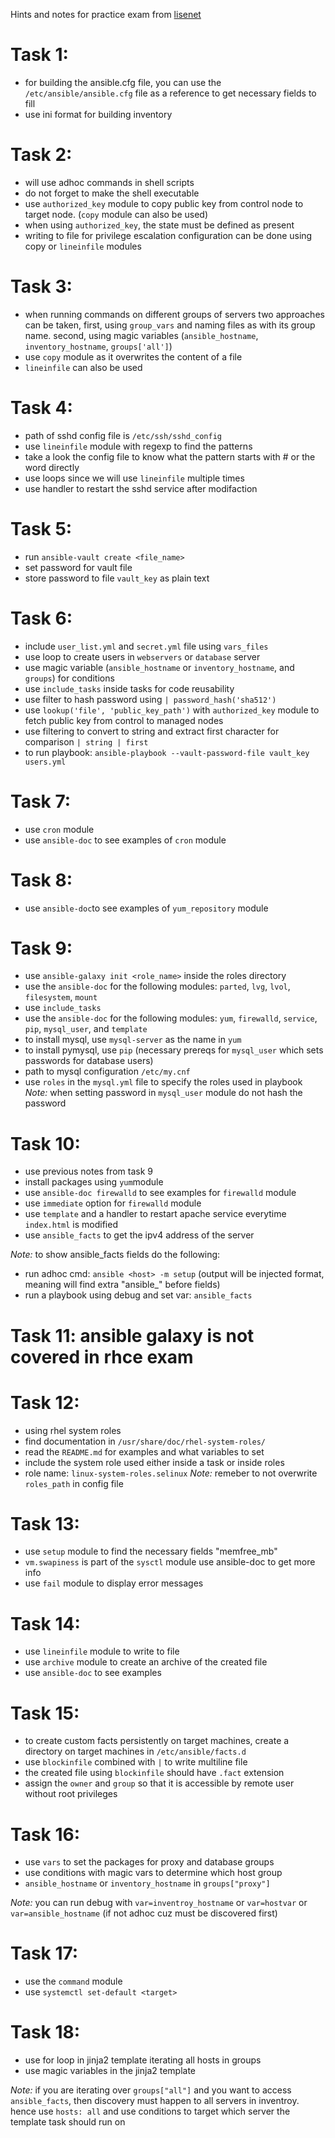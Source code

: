 Hints and notes for practice exam from [lisenet](https://www.lisenet.com/2019/ansible-sample-exam-for-ex294/)

# Task 1:
- for building the ansible.cfg file, you can use the `/etc/ansible/ansible.cfg` file as a reference to get necessary fields to fill
- use ini format for building inventory

# Task 2:
- will use adhoc commands in shell scripts
- do not forget to make the shell executable
- use `authorized_key` module to copy public key from control node to target node. (`copy` module can also be used)
- when using `authorized_key`, the state must be defined as present
- writing to file for privilege escalation configuration can be done using copy or `lineinfile` modules

# Task 3:
- when running commands on different groups of servers two approaches can be taken, first, using `group_vars` and naming files as with its group name. second, using magic variables (`ansible_hostname`, `inventory_hostname`, `groups['all']`)
- use `copy` module as it overwrites the content of a file
- ``lineinfile`` can also be used

# Task 4:
- path of sshd config file is `/etc/ssh/sshd_config`
- use `lineinfile` module with regexp to find the patterns
- take a look the config file to know what the pattern starts with # or the word directly
- use loops since we will use `lineinfile` multiple times
- use handler to restart the sshd service after modifaction

# Task 5: 
- run `ansible-vault create <file_name>`
- set password for vault file
- store password to file `vault_key` as plain text

# Task 6:
- include `user_list.yml` and `secret.yml` file using `vars_files`
- use loop to create users in `webservers` or `database` server
- use magic variable (`ansible_hostname` or `inventory_hostname`, and `groups`) for conditions
- use `include_tasks` inside tasks for code reusability
- use filter to hash password using `| password_hash('sha512')`
- use `lookup('file', 'public_key_path')` with `authorized_key` module to fetch public key from control to managed nodes
- use filtering to convert to string and extract first character for comparison `| string | first`
- to run playbook: `ansible-playbook --vault-password-file vault_key users.yml`

# Task 7:
- use `cron` module
- use `ansible-doc` to see examples of `cron` module

# Task 8: 
- use `ansible-doc`to see examples of `yum_repository` module

# Task 9:
- use `ansible-galaxy init <role_name>` inside the roles directory
- use the `ansible-doc` for the following modules: `parted`, `lvg`, `lvol`, `filesystem`, `mount`
- use `include_tasks`
- use the `ansible-doc` for the following modules: `yum`, `firewalld`, `service`, `pip`, `mysql_user`, and `template`
- to install mysql, use `mysql-server` as the name in `yum` 
- to install pymysql, use `pip` (necessary prereqs for `mysql_user` which sets passwords for database users)
- path to mysql configuration `/etc/my.cnf`
- use `roles` in the `mysql.yml` file to specify the roles used in playbook
*Note:* when setting password in `mysql_user` module do not hash the password

# Task 10:
- use previous notes from task 9
- install packages using `yum`module
- use `ansible-doc firewalld` to see examples for `firewalld` module
- use `immediate` option for `firewalld` module
- use `template` and a handler to restart apache service everytime `index.html` is modified
- use `ansible_facts` to get the ipv4 address of the server

*Note:* to show ansible_facts fields do the following:
- run adhoc cmd: `ansible <host> -m setup` (output will be injected format, meaning will find extra "ansible_" before fields)
- run a playbook using debug and set var: `ansible_facts`

# Task 11: ansible galaxy is not covered in rhce exam

# Task 12:
- using rhel system roles 
- find documentation in `/usr/share/doc/rhel-system-roles/`
- read the `README.md` for examples and what variables to set
- include the system role used either inside a task or inside roles
- role name: `linux-system-roles.selinux`
*Note:* remeber to not overwrite `roles_path` in config file
  
# Task 13: 
- use `setup` module to find the necessary fields "memfree_mb"
- `vm.swapiness` is part of the `sysctl` module use ansible-doc to get more info
- use `fail` module to display error messages

# Task 14: 
- use `lineinfile` module to write to file
- use `archive` module to create an archive of the created file
- use `ansible-doc` to see examples

# Task 15:
- to create custom facts persistently on target machines, create a directory on target machines in `/etc/ansible/facts.d`
- use `blockinfile` combined with `|` to write multiline file
- the created file using `blockinfile` should have `.fact` extension
- assign the `owner` and `group` so that it is accessible by remote user without root privileges

# Task 16: 
- use `vars` to set the packages for proxy and database groups
- use conditions with magic vars to determine which host group
- `ansible_hostname` or `inventory_hostname` in `groups["proxy"]`

*Note:* you can run debug with `var=inventroy_hostname` or `var=hostvar` or `var=ansible_hostname` (if not adhoc cuz must be discovered first)

# Task 17:
- use the `command` module
- use `systemctl set-default <target>`

# Task 18:
- use for loop in jinja2 template iterating all hosts in groups
- use magic variables in the jinja2 template

*Note:* if you are iterating over `groups["all"]` and you want to access `ansible_facts`, then discovery must happen to all servers in inventroy. hence use `hosts: all` and use conditions to target which server the template task should run on



